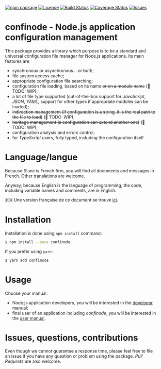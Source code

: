 [![npm package](https://badge.fury.io/js/confinode.svg)](https://www.npmjs.com/package/confinode)
[![License](https://img.shields.io/github/license/slune-org/confinode.svg)](https://github.com/slune-org/confinode/blob/master/LICENSE)
[![Build Status](https://travis-ci.org/slune-org/confinode.svg?branch=master)](https://travis-ci.org/slune-org/confinode)
[![Coverage Status](https://coveralls.io/repos/github/slune-org/confinode/badge.svg?branch=master)](https://coveralls.io/github/slune-org/confinode?branch=master)
[![Issues](https://img.shields.io/github/issues/slune-org/confinode.svg)](https://github.com/slune-org/confinode/issues)

# confinode - Node.js application configuration management

This package provides a library which purpose is to be a standard and universal configuration file manager for Node.js applications. Its main features are:

- synchronous or asynchronous… or both;
- file system access cache;
- appropriate configuration file searching;
- configuration file loading, based on its name ~~or on a module name~~ (:construction: TODO: WIP);
- a lot of file type supported (out-of-the-box support for _JavaScript_, _JSON_, _YAML_, support for other types if appropriate modules can be loaded);
- ~~indirection management (if configuration is a string, it is the real path to the file to load)~~ (:construction: TODO: WIP);
- ~~heritage management (a configuration can extend another one)~~ (:construction: TODO: WIP);
- configuration analysis and errors control;
- for _TypeScript_ users, fully typed, including the configuration itself.

# Language/langue

Because Slune is French firm, you will find all documents and messages in French. Other translations are welcome.

Anyway, because English is the language of programming, the code, including variable names and comments, are in English.

:fr: Une version française de ce document se trouve [ici](doc/fr/README.md).

# Installation

Installation is done using `npm install` command:

```bash
$ npm install --save confinode
```

If you prefer using `yarn`:

```bash
$ yarn add confinode
```

# Usage

Choose your manual:

- Node.js application developers, you will be interested in the [developer manual](doc/en/devmanual.md);
- final user of an application including _confinode_, you will be interested in the [user manual](doc/en/usermanual.md).

# Issues, questions, contributions

Even though we cannot guarantee a response time, please feel free to file an issue if you have any question or problem using the package. _Pull Requests_ are also welcome.
